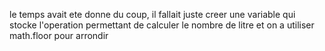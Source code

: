 le temps avait ete donne du coup, il fallait juste creer une variable qui stocke l'operation permettant de calculer le nombre de litre et on a utiliser math.floor pour arrondir